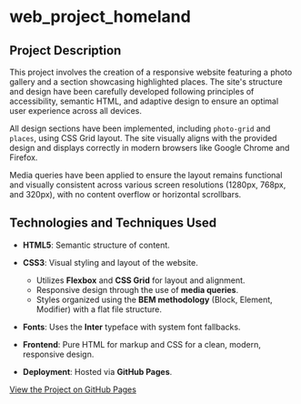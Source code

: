 #  web_project_homeland

## Project Description

This project involves the creation of a responsive website featuring a photo gallery and a section showcasing highlighted places. The site's structure and design have been carefully developed following principles of accessibility, semantic HTML, and adaptive design to ensure an optimal user experience across all devices.

All design sections have been implemented, including `photo-grid` and `places`, using CSS Grid layout. The site visually aligns with the provided design and displays correctly in modern browsers like Google Chrome and Firefox.

Media queries have been applied to ensure the layout remains functional and visually consistent across various screen resolutions (1280px, 768px, and 320px), with no content overflow or horizontal scrollbars.

##  Technologies and Techniques Used

- **HTML5**: Semantic structure of content.
- **CSS3**: Visual styling and layout of the website.
  - Utilizes **Flexbox** and **CSS Grid** for layout and alignment.
  - Responsive design through the use of **media queries**.
  - Styles organized using the **BEM methodology** (Block, Element, Modifier) with a flat file structure.
- **Fonts**: Uses the **Inter** typeface with system font fallbacks.

- **Frontend**: Pure HTML for markup and CSS for a clean, modern, responsive design.

- **Deployment**: Hosted via **GitHub Pages**.

 [View the Project on GitHub Pages](https://qv-vq.github.io/web_project_homeland/)